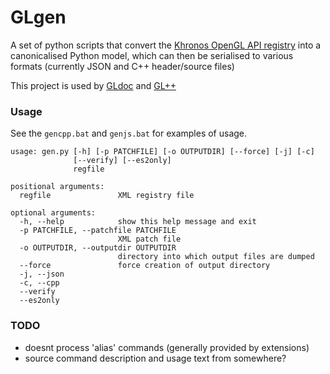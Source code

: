 # GLgen
A set of python scripts that convert the [Khronos OpenGL API registry](https://cvs.khronos.org/svn/repos/ogl/trunk/doc/registry/public/api/gl.xml) into a canonicalised Python model, which can then be serialised to various formats (currently JSON and C++ header/source files)

This project is used by [GLdoc](https://github.com/seshbot/gldoc) and [GL++](https://github.com/seshbot/glpp)

### Usage

See the <code>gencpp.bat</code> and <code>genjs.bat</code> for examples of usage.

    usage: gen.py [-h] [-p PATCHFILE] [-o OUTPUTDIR] [--force] [-j] [-c]
                  [--verify] [--es2only]
                  regfile
    
    positional arguments:
      regfile               XML registry file
    
    optional arguments:
      -h, --help            show this help message and exit
      -p PATCHFILE, --patchfile PATCHFILE
                            XML patch file
      -o OUTPUTDIR, --outputdir OUTPUTDIR
                            directory into which output files are dumped
      --force               force creation of output directory
      -j, --json
      -c, --cpp
      --verify
      --es2only

### TODO
 - doesnt process 'alias' commands (generally provided by extensions)
 - source command description and usage text from somewhere?
